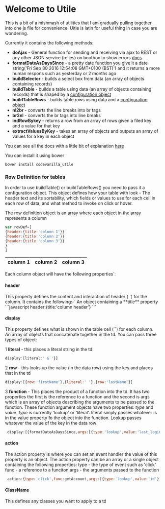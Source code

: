 <h1>Welcome to Utile</h1>

This is a bit of a mishmash of utilities that I am gradually pulling together into one js file for convenience. Uitle is latin for useful thing in case you are wondering. 

Currently it contains the following methods:

* **doAjax** - General function for sending and receiving via ajax to REST or any other JSON service (relies) on bootbox to show errors [docs](Codevanilla_Utile.html#~doAjax__anchor)
* **formatDateAsDaysSince** - a pretty date function you give it a date string('Fri Sep 30 2016 12:54:08 GMT+0100 (BST)') and it returns a more human respons such as yesterday or 2 months ago
* **buildSelector** - builds a select box from data (an array of objects containing records) 
* **buildTable** - builds a table using data (an array of objects containing records) that is shaped by a [configuration object](#rowdef)
* **buildTableRows** - builds table rows using data and a [configuration object](#rowdef)
* **nl2br** -  converts the line breaks into br tags
* **br2nl** - converts the br tags into line breaks
* **indRowBykey** - returns a row from an array of rows given a filed key and a value for that key
* **extractValuesByKey** - takes an array of objects and outputs an array of values for a key in each object

You can see all the docs with a little bit of explanation [here](Codevanilla_Utile.html)

You can install it using bower
```
bower install codevanilla_utile
```

<a name="rowdef"><h3>Row Definition for tables</h3></a>

In order to use buildTable() or buildTableRows() you need to pass it a configuration object.
This object defines how your table with look -  The header text and its sortability, which fields or values to use for each cell in each row of data, and what method to invoke on click or hover.


The row definition object is an array where each object in the array represents a  column
```javascript
var rowDef=[
{header:{title:'column 1'}}
{header:{title:'column 2'}}
{header:{title:'column 3'}}
}
]
```
|column 1|column 2|column 3|
|--------|--------|--------|

Each column object will have the following properties`:
<h4>header</h4>
This property defines the content and interaction of header (`<th>`) for the column.
It contains the following:-`
An object containing a **title** property
```javascript
header:{title:'column header'}
```
<h4>display</h4>
This property defines what is shown in the table cell (`<td>`) for each column.
An array of objects that concatenate together in the td. 
You can pass three types of object:

1 **literal** - this places a literal string in the td
```javascript
display:[literal:' & '}]
```

2 **row** - this looks up the value (in the data row) using the key and places that in the td
```javascript
display:[{row:'firstName'},{literal:' '},{row:'lastName'}]
```

3 **function** - This places the product of a function into the td. 
It has two properties the first is the reference to a function and the second is args which is an array of objects describing the arguments to be passed to the function.
These function argument objects have two properties: _type_ and _value_.
_type_ is currently 'lookup' or 'literal'. literal simply passes whatever is in the value property fo the object into the function. Lookup passes whatever the value of the key in the data row
```javascript
 display:[{formatDateAsDaysSince,args:[{type:'lookup',value:'last_login'},{type:'literal',value:true}]}]
```

<h4>action</h4>
The action property is where you can set an event handler the value of this property is an object.
The action property can be an array or a single object containing the following properties:
type - the type of event such as 'click'
func - a reference to a funciton
args - the arguments passed to the function


```javascript
 action:{type:'click',func:getAccount,args:[{type:'lookup',value:'id'}]}
```
<h4>ClassName</h4>
This defines any classes you want to apply to a td

